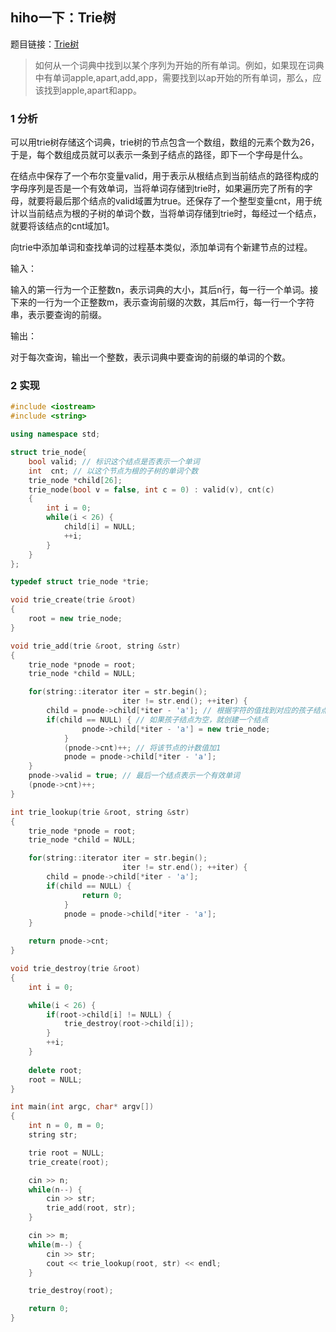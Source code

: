 ## hiho一下：Trie树

题目链接：[Trie树](http://hihocoder.com/problemset/problem/1014)

> 如何从一个词典中找到以某个序列为开始的所有单词。例如，如果现在词典中有单词apple,apart,add,app，需要找到以ap开始的所有单词，那么，应该找到apple,apart和app。

### 1 分析

可以用trie树存储这个词典，trie树的节点包含一个数组，数组的元素个数为26，于是，每个数组成员就可以表示一条到子结点的路径，即下一个字母是什么。

在结点中保存了一个布尔变量valid，用于表示从根结点到当前结点的路径构成的字母序列是否是一个有效单词，当将单词存储到trie时，如果遍历完了所有的字母，就要将最后那个结点的valid域置为true。还保存了一个整型变量cnt，用于统计以当前结点为根的子树的单词个数，当将单词存储到trie时，每经过一个结点，就要将该结点的cnt域加1。

向trie中添加单词和查找单词的过程基本类似，添加单词有个新建节点的过程。

输入：

输入的第一行为一个正整数n，表示词典的大小，其后n行，每一行一个单词。接下来的一行为一个正整数m，表示查询前缀的次数，其后m行，每一行一个字符串，表示要查询的前缀。

输出：

对于每次查询，输出一个整数，表示词典中要查询的前缀的单词的个数。

### 2 实现

``` C++
#include <iostream>
#include <string>

using namespace std;

struct trie_node{
	bool valid; // 标识这个结点是否表示一个单词
	int  cnt; // 以这个节点为根的子树的单词个数
	trie_node *child[26];
	trie_node(bool v = false, int c = 0) : valid(v), cnt(c)
	{
		int i = 0;
		while(i < 26) {
			child[i] = NULL;
			++i;
		}
	}
};

typedef struct trie_node *trie;

void trie_create(trie &root)
{
	root = new trie_node;
}

void trie_add(trie &root, string &str)
{
	trie_node *pnode = root;
	trie_node *child = NULL;

	for(string::iterator iter = str.begin();
		                 iter != str.end(); ++iter) {
		child = pnode->child[*iter - 'a']; // 根据字符的值找到对应的孩子结点
		if(child == NULL) { // 如果孩子结点为空，就创建一个结点
	    		pnode->child[*iter - 'a'] = new trie_node;
	    	}
	    	(pnode->cnt)++; // 将该节点的计数值加1
	    	pnode = pnode->child[*iter - 'a'];
	}
	pnode->valid = true; // 最后一个结点表示一个有效单词
	(pnode->cnt)++;
}

int trie_lookup(trie &root, string &str)
{
	trie_node *pnode = root;
	trie_node *child = NULL;

	for(string::iterator iter = str.begin();
		                 iter != str.end(); ++iter) {
		child = pnode->child[*iter - 'a'];
		if(child == NULL) {
	    		return 0;
	    	}
	    	pnode = pnode->child[*iter - 'a'];
	}

	return pnode->cnt;
}

void trie_destroy(trie &root)
{
	int i = 0;

	while(i < 26) {
		if(root->child[i] != NULL) {
			trie_destroy(root->child[i]);
		}
		++i;
	}
	
	delete root;
	root = NULL;
}

int main(int argc, char* argv[])
{
	int n = 0, m = 0;
	string str;

	trie root = NULL;
	trie_create(root);

	cin >> n;
	while(n--) {
		cin >> str;
		trie_add(root, str);
	}

	cin >> m;
	while(m--) {
		cin >> str;
		cout << trie_lookup(root, str) << endl;
	}

	trie_destroy(root);

	return 0;
}
```
